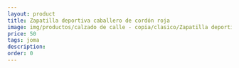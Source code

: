```yaml
---
layout: product
title: Zapatilla deportiva caballero de cordón roja
image: img/productos/calzado de calle - copia/clasico/Zapatilla deportiva caballero de cordón roja=50=joma.webp
price: 50
tags: joma
description: 
order: 0
---
```

